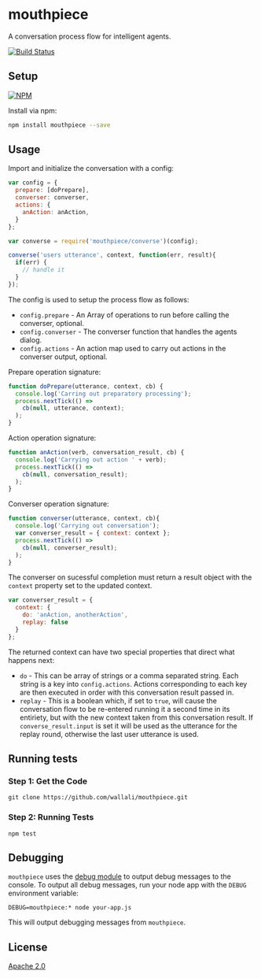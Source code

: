 mouthpiece
==========
A conversation process flow for intelligent agents.

[![Build Status](https://travis-ci.org/wallali/mouthpiece.svg?branch=master)](https://travis-ci.org/wallali/mouthpiece)


Setup
-----
[![NPM](https://nodei.co/npm/mouthpiece.png)](https://npmjs.org/package/mouthpiece)

Install via npm:
```sh
npm install mouthpiece --save
```


Usage
-----
Import and initialize the conversation with a config:

```javascript
var config = {
  prepare: [doPrepare],
  converser: converser,
  actions: {
    anAction: anAction,
  }
};

var converse = require('mouthpiece/converse')(config);

converse('users utterance', context, function(err, result){
  if(err) {
    // handle it
  }
});
```

The config is used to setup the process flow as follows:

* `config.prepare` - An Array of operations to run before calling the converser, optional. 
* `config.converser` - The converser function that handles the agents dialog.
* `config.actions` - An action map used to carry out actions in the converser output, optional.

Prepare operation signature:

```javascript
function doPrepare(utterance, context, cb) {
  console.log('Carring out preparatory processing');
  process.nextTick(() =>
    cb(null, utterance, context); 
  );
}
```

Action operation signature:

```javascript
function anAction(verb, conversation_result, cb) {
  console.log('Carrying out action ' + verb);
  process.nextTick(() =>
    cb(null, conversation_result);
  );
}
```

Converser operation signature:

```javascript
function converser(utterance, context, cb){
  console.log('Carrying out conversation');
  var converser_result = { context: context };
  process.nextTick(() =>
    cb(null, converser_result);
  );
}
```

The converser on sucessful completion must return a result object with the `context` property set to the updated context.

```javascript
var converser_result = {
  context: {
    do: 'anAction, anotherAction',
    replay: false
  }
};
```

The returned context can have two special properties that direct what happens next:
* `do` - This can be array of strings or a comma separated string. Each string is a key into `config.actions`. Actions corresponding to each key are then executed in order with this conversation result passed in.
* `replay` - This is a boolean which, if set to `true`, will cause the conversation flow to be re-entered running it a second time in its entiriety, but with the new context taken from this conversation result. If `converse_result.input` is set it will be used as the utterance for the replay round, otherwise the last user utterance is used.


Running tests
-------------
### Step 1: Get the Code

```
git clone https://github.com/wallali/mouthpiece.git
```

### Step 2: Running Tests

```
npm test
```


Debugging
---------

`mouthpiece` uses the [debug module](https://github.com/visionmedia/debug) to output debug messages to the console. To output all debug messages, run your node app with the `DEBUG` environment variable:
```
DEBUG=mouthpiece:* node your-app.js
```
This will output debugging messages from `mouthpiece`.


License
-------

[Apache 2.0](https://github.com/wallali/mouthpiece/blob/master/LICENSE)
